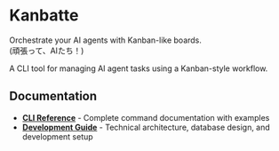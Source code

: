 
# Kanbatte

Orchestrate your AI agents with Kanban-like boards.  
(頑張って、AIたち！)

A CLI tool for managing AI agent tasks using a Kanban-style workflow.

## Documentation

- **[CLI Reference](./CLI.md)** - Complete command documentation with examples
- **[Development Guide](./DEVELOPMENT.md)** - Technical architecture, database design, and development setup


